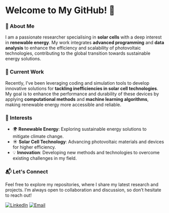 # Welcome to My GitHub! 👋

### 🌟 About Me
I am a passionate researcher specialising in **solar cells** with a deep interest in **renewable energy**. My work integrates **advanced programming** and **data analysis** to enhance the efficiency and scalability of photovoltaic technologies, contributing to the global transition towards sustainable energy solutions.

### 🚀 Current Work
Recently, I've been leveraging coding and simulation tools to develop innovative solutions for **tackling inefficiencies in solar cell technologies**. My goal is to enhance the performance and durability of these devices by applying **computational methods** and **machine learning algorithms**, making renewable energy more accessible and reliable.

### 🌱 Interests
- 🌍 **Renewable Energy**: Exploring sustainable energy solutions to mitigate climate change.
- ☀️ **Solar Cell Technology**: Advancing photovoltaic materials and devices for higher efficiency.
- 💡 **Innovation**: Developing new methods and technologies to overcome existing challenges in my field.

### 📬 Let's Connect
Feel free to explore my repositories, where I share my latest research and projects. I’m always open to collaboration and discussion, so don’t hesitate to reach out!

[![LinkedIn](https://img.shields.io/badge/LinkedIn-Profile-blue)](https://www.linkedin.com/in/jincheol-kim-b1310097)
[![Email](https://img.shields.io/badge/Email-Contact%20Me-green)](mailto:jincheol.kim@mq.edu.au)

